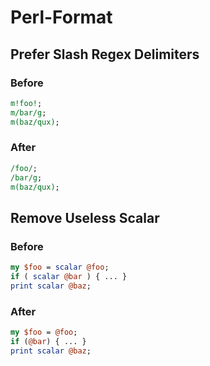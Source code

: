 # Perl-Format

## Prefer Slash Regex Delimiters

### Before
```perl
m!foo!;
m/bar/g;
m(baz/qux);
```

### After
```perl
/foo/;
/bar/g;
m(baz/qux);
```

## Remove Useless Scalar

### Before
```perl
my $foo = scalar @foo;
if ( scalar @bar ) { ... }
print scalar @baz;
```

### After
```perl
my $foo = @foo;
if (@bar) { ... }
print scalar @baz;
```

